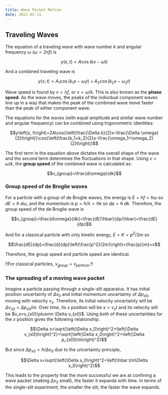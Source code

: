 ```yaml
---
title: Wave Packet Motion
date: 2022-02-11
---
```


## Traveling Waves

The equation of a traveling wave with wave number $k$ and angular frequency $\omega$ ($\omega=2\pi f$) is

$$y\left(x, t\right)=A\cos{\left(kx-\omega t\right)}$$

And a combined traveling wave is

$$y\left(x, t\right)=A_1\cos{\left(k_1x-\omega_1 t\right)}+A_2\cos{\left(k_2x-\omega_2 t\right)}$$

Wave speed is found by $v=\lambda f$, or $v=\omega/k$. This is also known as the **phase speed**. As the wave moves, the peaks of the individual component waves line up in a way that makes the peak of the combined wave move faster than the peak of either component wave.

The equations for the waves (with equal amplitude and similar wave number and angular frequency) can be combined using trigonometric identities:

$$y\left(x, t\right)=2A\cos{\left(\frac{\Delta k}{2}x-\frac{\Delta \omega}{2}t\right)}\cos{\left(\frac{k_1+k_2}{2}x-\frac{\omega_1+\omega_2}{2}t\right)}$$

The first term in the equation above dictates the overall shape of the wave and the second term determines the fluctuations in that shape. Using $v=\omega/k$, the **group speed** of the combined wave is calculated as:

$$v_{group}=\frac{d\omega}{dk}$$

### Group speed of de Broglie waves

For a particle with a group of de Broglie waves, the energy is $E=hf=\hbar\omega$ so $dE=\hbar~d\omega$, and the momentum is $p=h/\lambda=\hbar k$ so $dp=\hbar~dk$. Therefore, the group speed of the de Broglie wave is

$$v_{group}=\frac{d\omega}{dk}=\frac{dE/\hbar}{dp/\hbar}=\frac{dE}{dp}$$

And for a classical particle with only kinetic energy, $E=K=p^2/2m$ so

$$\frac{dE}{dp}=\frac{d}{dp}\left(\frac{p^2}{2m}\right)=\frac{p}{m}=v$$

Therefore, the group speed and particle speed are identical.

!!For classical particles, $v_{group}=v_{particle}$.!!

### The spreading of a moving wave packet

Imagine a particle passing through a single-slit apparatus. It has initial position uncertainty of $\Delta x_0$ and initial momentum uncertainty of $\Delta p_{x0}$, moving with velocity $v_x$. Therefore, its initial velocity uncertainty will be $\Delta v_{x0}=\Delta p_{x0}/m$. Over time, its $x$ position will be $x=v_xt$ and its velocity will be $v_x=v_{x0}\plusmn \Delta v_{x0}$. Using both of these uncertainties for the $x$ position gives the following relationship:

$$\Delta x=\sqrt{\left(\Delta x_0\right)^2+\left(\Delta v_{x0}t\right)^2}=\sqrt{\left(\Delta x_0\right)^2+\left(\Delta p_{x0}t/m\right)^2}$$

But since $\Delta p_{x0}=\hbar /\Delta x_0$ due to the uncertainty principle,

$$\Delta x=\sqrt{\left(\Delta x_0\right)^2+\left(\hbar t/m\Delta x_0\right)^2}$$

This leads to the property that the more successful we are at confining a wave packet (making $\Delta x_0$ small), the faster it expands with time. In terms of the single-slit experiment, the smaller the slit, the faster the wave expands.